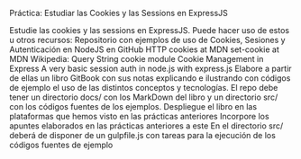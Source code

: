 Práctica: Estudiar las Cookies y las Sessions en ExpressJS

Estudie las cookies y las sessions en ExpressJS. Puede hacer uso de estos u otros recursos:
Repositorio con ejemplos de uso de Cookies, Sesiones y Autenticación en NodeJS en GitHub
HTTP cookies at MDN
set-cookie at MDN
Wikipedia: Query String
cookie module
Cookie Management in Express
A very basic session auth in node.js with express.js
Elabore a partir de ellas un libro GitBook con sus notas explicando e ilustrando con códigos de ejemplo el uso de las distintos conceptos y tecnologías.
El repo debe tener un directorio docs/ con los MarkDown del libro y un directorio src/ con los códigos fuentes de los ejemplos.
Despliegue el libro en las plataformas que hemos visto en las prácticas anteriores
Incorpore los apuntes elaborados en las prácticas anteriores a este
En el directorio src/ deberá de disponer de un gulpfile.js con tareas para la ejecución de los códigos fuentes de ejemplo
